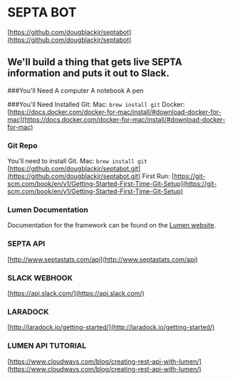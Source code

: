 # SEPTA BOT
[https://github.com/dougblackjr/septabot](https://github.com/dougblackjr/septabot)

## We'll build a thing that gets live SEPTA information and puts it out to Slack.

###You'll Need
A computer
A notebook
A pen

###You'll Need Installed
Git: Mac: `brew install git`
Docker: [https://docs.docker.com/docker-for-mac/install/#download-docker-for-mac](https://docs.docker.com/docker-for-mac/install/#download-docker-for-mac)

### Git Repo
You'll need to install Git.
Mac: `brew install git`
[https://github.com/dougblackjr/septabot.git](https://github.com/dougblackjr/septabot.git)
First Run: [https://git-scm.com/book/en/v1/Getting-Started-First-Time-Git-Setup](https://git-scm.com/book/en/v1/Getting-Started-First-Time-Git-Setup)

### Lumen Documentation
Documentation for the framework can be found on the [Lumen website](http://lumen.laravel.com/docs).

### SEPTA API
[http://www.septastats.com/api](http://www.septastats.com/api)

### SLACK WEBHOOK
[https://api.slack.com/](https://api.slack.com/)

### LARADOCK
[http://laradock.io/getting-started/](http://laradock.io/getting-started/)

### LUMEN API TUTORIAL
[https://www.cloudways.com/blog/creating-rest-api-with-lumen/](https://www.cloudways.com/blog/creating-rest-api-with-lumen/)
